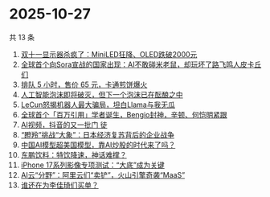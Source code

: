 # 2025-10-27

共 13 条

<!-- BEGIN 36KR -->
<!-- 最后更新时间 2025-10-27 05:21:36 +0800 -->
1. [双十一显示器杀疯了：MiniLED狂降、OLED跌破2000元](https://36kr.com/p/3524689685878917)
1. [全球首个向Sora宣战的国家出现：AI不敢碰米老鼠，却玩坏了路飞鸣人皮卡丘们](https://36kr.com/p/3525365567233161)
1. [排队 5 小时，售价 65 元，卡通煎饼爆火](https://36kr.com/p/3524739818003584)
1. [人工智能泡沫即将破灭，但下一个泡沫已在酝酿之中](https://36kr.com/p/3504497314700418)
1. [LeCun怒揭机器人最大骗局，坦白Llama与我无瓜](https://36kr.com/p/3525806224989060)
1. [全球首个「百万引用」学者诞生，Bengio封神，辛顿、何恺明紧跟](https://36kr.com/p/3525357754522499)
1. [AI视频，抖音的又一批门 徒](https://36kr.com/p/3524338641820806)
1. [“瞪羚”挑战“大象”：日本经济复苏背后的企业战争](https://36kr.com/p/3522812554779521)
1. [中国AI模型超美国模型，靠AI炒股的时代来了吗？](https://36kr.com/p/3525490568386692)
1. [东鹏饮料：特饮降速，神话难撑？](https://36kr.com/p/3524498978741127)
1. [iPhone 17系列影像专项测试：“大底”成为关键](https://36kr.com/p/3524428384050305)
1. [AI云“分野”：阿里云们“卖铲”，火山引擎奇袭“MaaS”](https://36kr.com/p/3524513972984710)
1. [谁还在为李佳琦们买单？](https://36kr.com/p/3525412727970953)
<!-- END 36KR -->